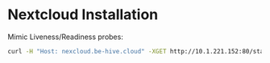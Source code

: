 # Nextcloud Installation

Mimic Liveness/Readiness probes:

```bash
curl -H "Host: nexcloud.be-hive.cloud" -XGET http://10.1.221.152:80/status.php
```
